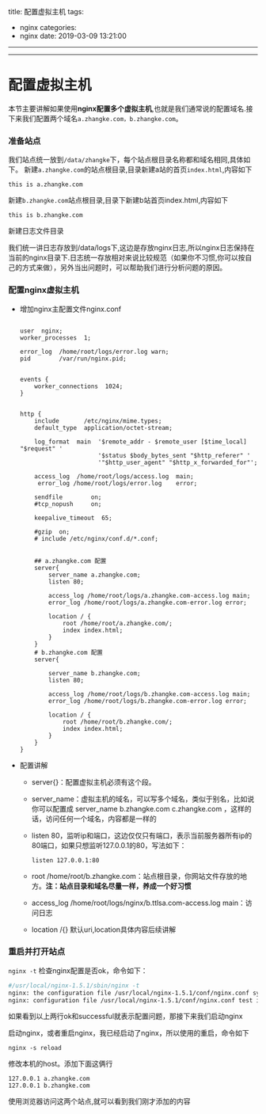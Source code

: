 title: 配置虚拟主机
tags:
  - nginx
categories:
  - nginx
date: 2019-03-09 13:21:00
---
---
# 配置虚拟主机

本节主要讲解如果使用**nginx配置多个虚拟主机**,也就是我们通常说的配置域名.接下来我们配置两个域名`a.zhangke.com，b.zhangke.com`。
<!-- more -->
### **准备站点**

我们站点统一放到`/data/zhangke`下，每个站点根目录名称都和域名相同,具体如下。
新建`a.zhangke.com`的站点根目录,目录新建a站的首页`index.html`,内容如下

```
this is a.zhangke.com
```

新建`b.zhangke.com`站点根目录,目录下新建b站首页index.html,内容如下

```
this is b.zhangke.com
```

新建日志文件目录

我们统一讲日志存放到/data/logs下,这边是存放nginx日志,所以nginx日志保持在当前的nginx目录下.日志统一存放相对来说比较规范（如果你不习惯,你可以按自己的方式来做），另外当出问题时，可以帮助我们进行分析问题的原因。

### 配置nginx虚拟主机

- 增加nginx主配置文件nginx.conf

  ```nginx
  
  user  nginx;
  worker_processes  1;
  
  error_log  /home/root/logs/error.log warn;
  pid        /var/run/nginx.pid;
  
  
  events {
      worker_connections  1024;
  }
  
  
  http {
      include       /etc/nginx/mime.types;
      default_type  application/octet-stream;
  
      log_format  main  '$remote_addr - $remote_user [$time_local] "$request" '
                        '$status $body_bytes_sent "$http_referer" '
                        '"$http_user_agent" "$http_x_forwarded_for"';
  
      access_log  /home/root/logs/access.log  main;
       error_log /home/root/logs/error.log    error;
  
      sendfile        on;
      #tcp_nopush     on;
  
      keepalive_timeout  65;
  
      #gzip  on;
      # include /etc/nginx/conf.d/*.conf;
  
  
      ## a.zhangke.com 配置
      server{
          server_name a.zhangke.com;
          listen 80;
          
          access_log /home/root/logs/a.zhangke.com-access.log main;
          error_log /home/root/logs/a.zhangke.com-error.log error;
  
          location / {
              root /home/root/a.zhangke.com/;
              index index.html;
          }
      }
      # b.zhangke.com 配置
      server{
  
          server_name b.zhangke.com;
          listen 80;
  
          access_log /home/root/logs/b.zhangke.com-access.log main;
          error_log /home/root/logs/b.zhangke.com-error.log error;
  
          location / {
              root /home/root/b.zhangke.com/;
              index index.html;
          }
      }
  }
  
  ```

- 配置讲解

  * server{}：配置虚拟主机必须有这个段。

  * server_name：虚拟主机的域名，可以写多个域名，类似于别名，比如说你可以配置成
    server_name b.zhangke.com c.zhangke.com ，这样的话，访问任何一个域名，内容都是一样的

  * listen 80，监听ip和端口，这边仅仅只有端口，表示当前服务器所有ip的80端口，如果只想监听127.0.0.1的80，写法如下：

    ```
    listen 127.0.0.1:80
    ```

  * root /home/root/b.zhangke.com：站点根目录，你网站文件存放的地方。**注：站点目录和域名尽量一样，养成一个好习惯**

  * access_log  /home/root/logs/nginx/b.ttlsa.com-access.log main：访问日志

  * location /{} 默认uri,location具体内容后续讲解

### 重启并打开站点

`nginx -t` 检查nginx配置是否ok，命令如下：

```bash
#/usr/local/nginx-1.5.1/sbin/nginx -t
nginx: the configuration file /usr/local/nginx-1.5.1/conf/nginx.conf syntax is ok
nginx: configuration file /usr/local/nginx-1.5.1/conf/nginx.conf test is successful
```

如果看到以上两行ok和successful就表示配置问题，那接下来我们启动nginx

启动nginx，或者重启nginx，我已经启动了nginx，所以使用的重启，命令如下

```
nginx -s reload
```

修改本机的host。添加下面这俩行

```
127.0.0.1 a.zhangke.com 
127.0.0.1 b.zhangke.com
```

使用浏览器访问这两个站点,就可以看到我们刚才添加的内容